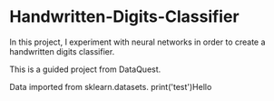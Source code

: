 # Handwritten-Digits-Classifier
In this project, I experiment with neural networks in order to create a handwritten digits classifier.

This is a guided project from DataQuest.

Data imported from sklearn.datasets.
print('test')Hello